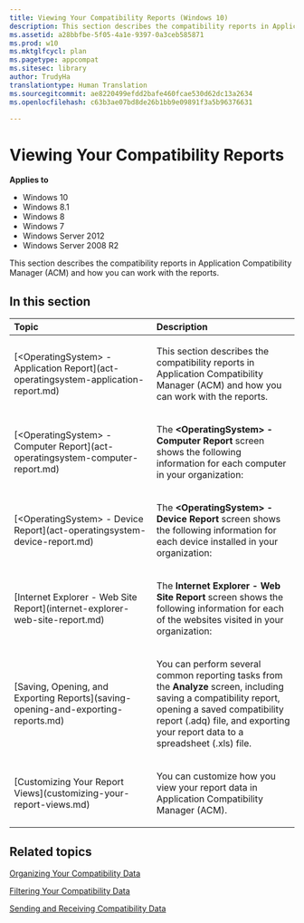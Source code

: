 ```yaml
---
title: Viewing Your Compatibility Reports (Windows 10)
description: This section describes the compatibility reports in Application Compatibility Manager (ACM) and how you can work with the reports.
ms.assetid: a28bbfbe-5f05-4a1e-9397-0a3ceb585871
ms.prod: w10
ms.mktglfcycl: plan
ms.pagetype: appcompat
ms.sitesec: library
author: TrudyHa
translationtype: Human Translation
ms.sourcegitcommit: ae8220499efdd2bafe460fcae530d62dc13a2634
ms.openlocfilehash: c63b3ae07bd8de26b1bb9e09891f3a5b96376631

---
```


# Viewing Your Compatibility Reports


**Applies to**

-   Windows 10
-   Windows 8.1
-   Windows 8
-   Windows 7
-   Windows Server 2012
-   Windows Server 2008 R2

This section describes the compatibility reports in Application Compatibility Manager (ACM) and how you can work with the reports.

## In this section


<table>
<colgroup>
<col width="50%" />
<col width="50%" />
</colgroup>
<thead>
<tr class="header">
<th align="left">Topic</th>
<th align="left">Description</th>
</tr>
</thead>
<tbody>
<tr class="odd">
<td align="left"><p>[&lt;OperatingSystem&gt; - Application Report](act-operatingsystem-application-report.md)</p></td>
<td align="left"><p>This section describes the compatibility reports in Application Compatibility Manager (ACM) and how you can work with the reports.</p></td>
</tr>
<tr class="even">
<td align="left"><p>[&lt;OperatingSystem&gt; - Computer Report](act-operatingsystem-computer-report.md)</p></td>
<td align="left"><p>The <strong>&lt;OperatingSystem&gt; - Computer Report</strong> screen shows the following information for each computer in your organization:</p></td>
</tr>
<tr class="odd">
<td align="left"><p>[&lt;OperatingSystem&gt; - Device Report](act-operatingsystem-device-report.md)</p></td>
<td align="left"><p>The <strong>&lt;OperatingSystem&gt; - Device Report</strong> screen shows the following information for each device installed in your organization:</p></td>
</tr>
<tr class="even">
<td align="left"><p>[Internet Explorer - Web Site Report](internet-explorer-web-site-report.md)</p></td>
<td align="left"><p>The <strong>Internet Explorer - Web Site Report</strong> screen shows the following information for each of the websites visited in your organization:</p></td>
</tr>
<tr class="odd">
<td align="left"><p>[Saving, Opening, and Exporting Reports](saving-opening-and-exporting-reports.md)</p></td>
<td align="left"><p>You can perform several common reporting tasks from the <strong>Analyze</strong> screen, including saving a compatibility report, opening a saved compatibility report (.adq) file, and exporting your report data to a spreadsheet (.xls) file.</p></td>
</tr>
<tr class="even">
<td align="left"><p>[Customizing Your Report Views](customizing-your-report-views.md)</p></td>
<td align="left"><p>You can customize how you view your report data in Application Compatibility Manager (ACM).</p></td>
</tr>
</tbody>
</table>

 

## Related topics


[Organizing Your Compatibility Data](organizing-your-compatibility-data.md)

[Filtering Your Compatibility Data](filtering-your-compatibility-data.md)

[Sending and Receiving Compatibility Data](sending-and-receiving-compatibility-data.md)

 

 








<!--HONumber=Jun16_HO4-->



